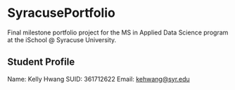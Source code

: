 # SyracusePortfolio
Final milestone portfolio project for the MS in Applied Data Science program at the iSchool @ Syracuse University.
## Student Profile
Name: Kelly Hwang
SUID: 361712622
Email: kehwang@syr.edu
